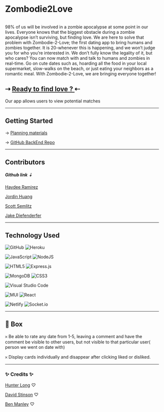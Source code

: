 

# **Zombodie2Love**
<img src="">
<p> 98% of us will be involved in a zombie apocalypse at some point in our lives. Everyone knows that the biggest obstacle during a zombie apocalypse isn’t surviving, but finding love. We are here to solve that problem with Zombodie-2-Love; the first dating app to bring humans and zombies together. It is 20-whenever this is happening, and we won’t judge you for who you’re interested in. We don’t fully know the legality of it, but who cares? You can now match with and talk to humans and zombies in real-time. Go on cute dates such as, hoarding all the food in your local supermarket, slow-walks on the beach, or just eating your neighbors as a romantic meal. With Zombodie-2-Love, we are bringing everyone together!
</p>

## ⇢ <a href="https://zombodie-2-love.netlify.app/">Ready to find love ? </a> ⇠
Our app allows users to view potential matches 
<img src="">


-----------------

  ## Getting Started 
  → <a href="https://trello.com/invite/b/hrsbuvKI/a05e323110e9930ac82195f2ccd58c77/zombodie-to-love"> Planning materials </a> 

 →  <a href="https://github.com/ssemlitz/zombodie-2-love-back-end">GitHub BackEnd Repo</a>

 ----------
 ##   Contributors   
 ##### Github link ⇣

<a href="">Haydee Ramirez</a>

<a href="">Jordin Huang</a>

<a href="">Scott Semlitz</a>

<a href="">Jake Diefenderfer </a>

--------


## Technology Used 
![GitHub](https://img.shields.io/badge/github-%23121011.svg?style=for-the-badge&logo=github&logoColor=white)
![Heroku](https://img.shields.io/badge/heroku-%23430098.svg?style=for-the-badge&logo=heroku&logoColor=white)

![JavaScript](https://img.shields.io/badge/javascript-%23323330.svg?style=for-the-badge&logo=javascript&logoColor=%23F7DF1E)
![NodeJS](https://img.shields.io/badge/node.js-6DA55F?style=for-the-badge&logo=node.js&logoColor=white)

![HTML5](https://img.shields.io/badge/html5-%23E34F26.svg?style=for-the-badge&logo=html5&logoColor=white)
![Express.js](https://img.shields.io/badge/express.js-%23404d59.svg?style=for-the-badge&logo=express&logoColor=%2361DAFB)

![MongoDB](https://img.shields.io/badge/MongoDB-%234ea94b.svg?style=for-the-badge&logo=mongodb&logoColor=white)
![CSS3](https://img.shields.io/badge/css3-%231572B6.svg?style=for-the-badge&logo=css3&logoColor=white)


![Visual Studio Code](https://img.shields.io/badge/Visual%20Studio%20Code-0078d7.svg?style=for-the-badge&logo=visual-studio-code&logoColor=white)

![MUI](https://img.shields.io/badge/MUI-%230081CB.svg?style=for-the-badge&logo=mui&logoColor=white)
![React](https://img.shields.io/badge/react-%2320232a.svg?style=for-the-badge&logo=react&logoColor=%2361DAFB)

![Netlify](https://img.shields.io/badge/netlify-%23000000.svg?style=for-the-badge&logo=netlify&logoColor=#00C7B7)
![Socket.io](https://img.shields.io/badge/Socket.io-black?style=for-the-badge&logo=socket.io&badgeColor=010101)

-------------

## 🧊 Box  
 

𐄂 Be able to rate any date from 1-5, leaving a comment  and have the comment be visible to other users, but not visible to that particular user( person we went on date with)

𐄂 Display cards individually and disappear after clicking liked or disliked. 

----
###  ✨ Credits ✨

[Hunter Long](https://github.com/whlong1) ♡

[David Stinson](https://github.com/DavidStinson) ♡

[Ben Manley](https://github.com/ManliestBen) ♡





